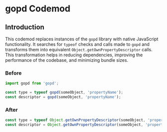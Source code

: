 # gopd Codemod

## Introduction

This codemod replaces instances of the `gopd` library with native JavaScript functionality. It searches for `typeof` checks and calls made to `gopd` and transforms them into equivalent `Object.getOwnPropertyDescriptor` calls. This transformation helps in reducing dependencies, improving the performance of the codebase, and minimizing bundle sizes.

### Before

```javascript
import gopd from 'gopd';

const type = typeof gopd(someObject, 'propertyName');
const descriptor = gopd(someObject, 'propertyName');
```

### After

```javascript
const type = typeof Object.getOwnPropertyDescriptor(someObject, 'propertyName');
const descriptor = Object.getOwnPropertyDescriptor(someObject, 'propertyName');
```